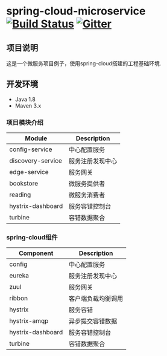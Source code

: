 # spring-cloud-microservice  [![Build Status](https://travis-ci.org/leonard207/spring-cloud-microservice.svg?branch=master)](https://travis-ci.org/leonard207/spring-cloud-microservice) [![Gitter](https://badges.gitter.im/leonard207/spring-cloud-microservice.svg)](https://gitter.im/leonard207/spring-cloud-microservice?utm_source=badge&utm_medium=badge&utm_campaign=pr-badge)

## 项目说明

这是一个微服务项目例子，使用spring-cloud搭建的工程基础环境.

## 开发环境

* Java 1.8
* Maven 3.x

### 项目模块介绍

Module            | Description
------------------|--------------
config-service    | 中心配置服务
discovery-service | 服务注册发现中心
edge-service      | 服务网关
bookstore         | 微服务提供者
reading           | 微服务消费者
hystrix-dashboard | 服务容错控制台 
turbine           | 容错数据聚合


### spring-cloud组件

Component         | Description     
------------------|--------------
config            | 中心配置服务
eureka            | 服务注册发现中心
zuul              | 服务网关
ribbon            | 客户端负载均衡调用
hystrix           | 服务容错
hystrix-amqp      | 异步提交容错数据
hystrix-dashboard | 服务容错控制台
turbine           | 容错数据聚合